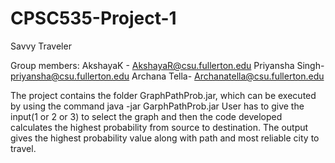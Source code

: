 # CPSC535-Project-1
Savvy Traveler

Group members:
AkshayaK - AkshayaR@csu.fullerton.edu
Priyansha Singh-  priyansha@csu.fullerton.edu
Archana Tella-  Archanatella@csu.fullerton.edu

The project contains the folder GraphPathProb.jar, which can be executed by using the command java -jar GarphPathProb.jar
User has to give the input(1 or 2 or 3) to select the graph and then the code developed calculates the highest probability from source to destination. The output gives the highest probability value along with path and most reliable city to travel.
